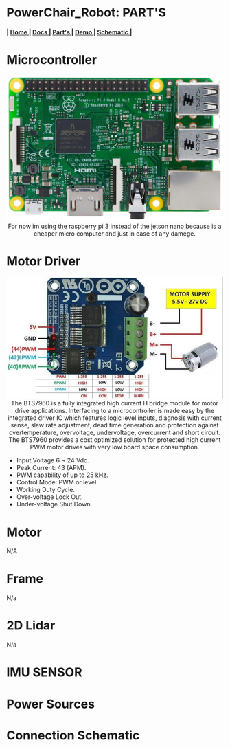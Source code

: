 # PowerChair_Robot: PART'S


<h4>
   | <a href="https://github.com/The-GUY-2024/PowerChair_Robot"> Home </a> |
  <a href=""> Docs </a> |
  <a href="https://github.com/The-GUY-2024/PowerChair_Robot/tree/main/Parts"> Part's </a> |
  <a href="https://github.com/The-GUY-2024/PowerChair_Robot/tree/main/Demo"> Demo </a> |
  <a href="https://github.com/The-GUY-2024/PowerChair_Robot/tree/main/Parts#connection-schematic"> Schematic </a>|
</h4>


# Microcontroller 
<p align="center">
   <img src="https://raw.githubusercontent.com/The-GUY-2024/PowerChair_Robot/main/Parts/src/rsp3b.jpg" />
   For now im using the raspberry pi 3  instead of the jetson nano because is a cheaper micro computer and just in case of any damege.
</p>

# Motor Driver
<p align="center">
   <img src="https://raw.githubusercontent.com/The-GUY-2024/PowerChair_Robot/main/Parts/src/mtor%20ric.jpg"/>
   The BTS7960 is a fully integrated high current H bridge module for motor drive applications. Interfacing to a microcontroller is made easy by the integrated driver IC which features logic level inputs, diagnosis with current sense, slew rate adjustment, dead time generation and protection against overtemperature, overvoltage, undervoltage, overcurrent and short circuit. The BTS7960 provides a cost optimized solution for protected high current PWM motor drives with very low board space consumption.
   
   - Input Voltage 6 ~ 24 Vdc.
   - Peak Current: 43 (APM).
   - PWM capability of up to 25 kHz.
   - Control Mode: PWM or level.
   - Working Duty Cycle.
   - Over-voltage Lock Out.
   - Under-voltage Shut Down.
</p>


# Motor 

N/A


# Frame 
 N/a
 
 
 # 2D Lidar 
 
 N/a
 
 # IMU SENSOR
 
 
 
 # Power Sources
 
 
 
 # Connection Schematic 
 
 
 
